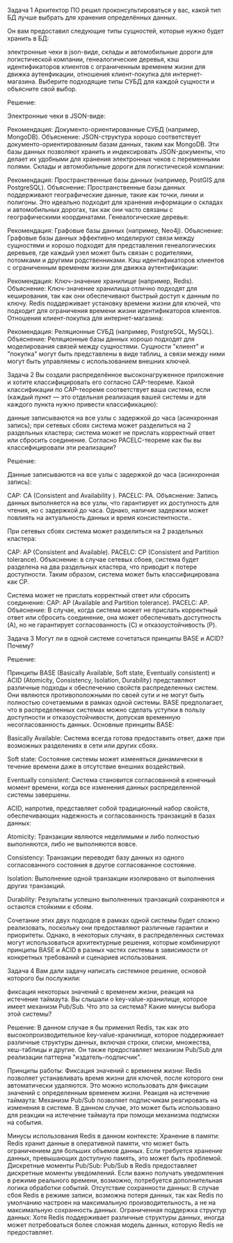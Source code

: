 Задача 1
Архитектор ПО решил проконсультироваться у вас, какой тип БД лучше выбрать для хранения определённых данных.

Он вам предоставил следующие типы сущностей, которые нужно будет хранить в БД:

электронные чеки в json-виде,
склады и автомобильные дороги для логистической компании,
генеалогические деревья,
кэш идентификаторов клиентов с ограниченным временем жизни для движка аутенфикации,
отношения клиент-покупка для интернет-магазина.
Выберите подходящие типы СУБД для каждой сущности и объясните свой выбор.

Решение:

Электронные чеки в JSON-виде:

Рекомендация: Документо-ориентированные СУБД (например, MongoDB).
Объяснение: JSON-структура хорошо соответствует документо-ориентированным базам данных, таким как MongoDB. Эти базы данных позволяют хранить и индексировать JSON-документы, что делает их удобными для хранения электронных чеков с переменными полями.
Склады и автомобильные дороги для логистической компании:

Рекомендация: Пространственные базы данных (например, PostGIS для PostgreSQL).
Объяснение: Пространственные базы данных поддерживают географические данные, такие как точки, линии и полигоны. Это идеально подходит для хранения информации о складах и автомобильных дорогах, так как они часто связаны с географическими координатами.
Генеалогические деревья:

Рекомендация: Графовые базы данных (например, Neo4j).
Объяснение: Графовые базы данных эффективно моделируют связи между сущностями и хорошо подходят для представления генеалогических деревьев, где каждый узел может быть связан с родителями, потомками и другими родственниками.
Кэш идентификаторов клиентов с ограниченным временем жизни для движка аутентификации:

Рекомендация: Ключ-значение хранилище (например, Redis).
Объяснение: Ключ-значение хранилища отлично подходят для кеширования, так как они обеспечивают быстрый доступ к данным по ключу. Redis поддерживает установку времени жизни для ключей, что подходит для ограничения времени жизни идентификаторов клиентов.
Отношения клиент-покупка для интернет-магазина:

Рекомендация: Реляционные СУБД (например, PostgreSQL, MySQL).
Объяснение: Реляционные базы данных хорошо подходят для моделирования связей между сущностями. Сущности "клиент" и "покупка" могут быть представлены в виде таблиц, а связи между ними могут быть управляемы с использованием внешних ключей.


Задача 2
Вы создали распределённое высоконагруженное приложение и хотите классифицировать его согласно CAP-теореме. Какой классификации по CAP-теореме соответствует ваша система, если (каждый пункт — это отдельная реализация вашей системы и для каждого пункта нужно привести классификацию):

данные записываются на все узлы с задержкой до часа (асинхронная запись);
при сетевых сбоях система может разделиться на 2 раздельных кластера;
система может не прислать корректный ответ или сбросить соединение.
Согласно PACELC-теореме как бы вы классифицировали эти реализации?

Решение:

Данные записываются на все узлы с задержкой до часа (асинхронная запись):

CAP: CA (Consistent and Availability ).
PACELC: PA.
Объяснение: Запись данных выполняется на все узлы, что гарантирует их доступность для чтения, но с задержкой до часа. Однако, наличие задержки может повлиять на актуальность данных и время консистентности..

При сетевых сбоях система может разделиться на 2 раздельных кластера:

CAP: AP (Consistent and Available).
PACELC: CP (Consistent and Partition tolerance).
Объяснение: в случае сетевых сбоев, система будет разделена на два раздельных кластера, что приводит к потере доступности. Таким образом, система может быть классифицирована как CP.

Система может не прислать корректный ответ или сбросить соединение:
CAP: AP (Available and Partition tolerance).
PACELC: AP.
Объяснение: В случае, когда система может не прислать корректный ответ или сбросить соединение, она может обеспечивать доступность (A), но не гарантирует согласованность (C) и отказоустойчивость (P).

Задача 3
Могут ли в одной системе сочетаться принципы BASE и ACID? Почему?

Решение:

Принципы BASE (Basically Available, Soft state, Eventually consistent) и ACID (Atomicity, Consistency, Isolation, Durability) 
представляют различные подходы к обеспечению свойств распределенных систем. Они являются противоположными по своей сути и не могут быть полностью сочетаемыми в рамках одной системы.
BASE предполагает, что в распределенных системах можно сделать уступки в пользу доступности и отказоустойчивости, допуская временную несогласованность данных. Основные принципы BASE:

Basically Available: Система всегда готова предоставить ответ, даже при возможных разделениях в сети или других сбоях.

Soft state: Состояние системы может изменяться динамически в течение времени даже в отсутствие внешних воздействий.

Eventually consistent: Система становится согласованной в конечный момент времени, когда все изменения данных распределенной системы завершены.

ACID, напротив, представляет собой традиционный набор свойств, обеспечивающих надежность и согласованность транзакций в базах данных:

Atomicity: Транзакции являются неделимыми и либо полностью выполняются, либо не выполняются вовсе.

Consistency: Транзакции переводят базу данных из одного согласованного состояния в другое согласованное состояние.

Isolation: Выполнение одной транзакции изолировано от выполнения других транзакций.

Durability: Результаты успешно выполненных транзакций сохраняются и остаются стойкими к сбоям.

Сочетание этих двух подходов в рамках одной системы будет сложно реализовать, поскольку они предоставляют различные гарантии и приоритеты. 
Однако, в некоторых случаях, в распределенных системах могут использоваться архитектурные решения, которые комбинируют принципы BASE и ACID в разных частях системы в зависимости от конкретных требований и сценариев использования.

Задача 4
Вам дали задачу написать системное решение, основой которого бы послужили:

фиксация некоторых значений с временем жизни,
реакция на истечение таймаута.
Вы слышали о key-value-хранилище, которое имеет механизм Pub/Sub. Что это за система? Какие минусы выбора этой системы?

Решение:
В данном случае я бы применил Redis, так как это высокопроизводительное key-value-хранилище, которое поддерживает различные структуры данных, включая строки, списки, множества, хеш-таблицы и другие.
Он также предоставляет механизм Pub/Sub для реализации паттерна "издатель-подписчик".

Принципы работы:
Фиксация значений с временем жизни: Redis позволяет устанавливать время жизни для ключей, после которого они автоматически удаляются. Это можно использовать для фиксации значений с определенным временем жизни.
Реакция на истечение таймаута: Механизм Pub/Sub позволяет подписчикам реагировать на изменения в системе. В данном случае, это может быть использовано для реакции на истечение таймаута при помощи механизма подписки на события.

Минусы использования Redis в данном контексте:
Хранение в памяти: Redis хранит данные в оперативной памяти, что может быть ограничением для больших объемов данных. Если требуется хранение данных, превышающих доступную память, это может быть проблемой.
Дискретные моменты Pub/Sub: Pub/Sub в Redis предоставляет дискретные моменты уведомлений. Если важно получать уведомления в режиме реального времени, возможно, потребуется дополнительная логика обработки событий.
Отсутствие сохранности данных: В случае сбоя Redis в режиме записи, возможна потеря данных, так как Redis по умолчанию настроен на максимальную производительность, а не на максимальную сохранность данных.
Ограниченная поддержка структур данных: Хотя Redis поддерживает различные структуры данных, иногда может потребоваться более сложная модель данных, которую Redis не предоставляет.

